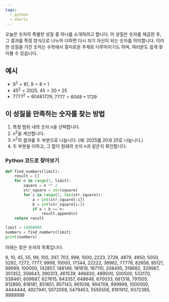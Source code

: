 ```yaml
---
tags:
  - python
  - shorts
---
```


오늘은 숫자의 특별한 성질 중 하나를 소개하려고 합니다. 이 성질은 숫자를 제곱한 후, 그 결과를 특정 방식으로 나누어 더하면 다시 자기 자신이 되는 숫자를 의미합니다. 이러한 성질을 가진 숫자는 수학에서 흥미로운 주제로 다루어지기도 하며, 여러분도 쉽게 찾아볼 수 있습니다.

## 예시

- $9^2 = 81$, $9=8 + 1$
- $45^2 = 2025$, $45=20 + 25$
- $7777^2 = 60481729$, $7777=6048 + 1729$

## 이 성질을 만족하는 숫자를 찾는 방법

1. 특정 범위 내의 숫자 $n$을 선택합니다.
2. $n^2$을 계산합니다.
3. $n^2$의 결과를 두 부분으로 나눕니다. (예: 2025를 20과 25로 나눕니다.)
4. 두 부분을 더하고, 그 합이 원래의 숫자 $n$과 같은지 확인합니다.

### Python 코드로 찾아보기

```python
def find_numbers(limit):
    result = []
    for n in range(1, limit):
        square = n ** 2
        str_square = str(square)
        for i in range(1, len(str_square)):
            a = int(str_square[:i])
            b = int(str_square[i:])
            if a + b == n:
                result.append(n)
    return result

limit = 10000000
numbers = find_numbers(limit)
print(numbers)
```

아래는 찾은 숫자의 목록입니다.

9, 10, 45, 55, 99, 100, 297, 703, 999, 1000, 2223, 2728, 4879, 4950, 5050, 5292, 7272, 7777, 9999, 10000, 17344, 22222, 38962, 77778, 82656, 95121, 99999, 100000, 142857, 148149, 181819, 187110, 208495, 318682, 329967, 351352, 356643, 390313, 461539, 466830, 499500, 500500, 533170, 538461, 609687, 627615, 643357, 648648, 670033, 681318, 791505, 812890, 818181, 851851, 857143, 961038, 994708, 999999, 1000000, 4444444, 4927941, 5072059, 5479453, 5555556, 8161912, 9372385, 9999999